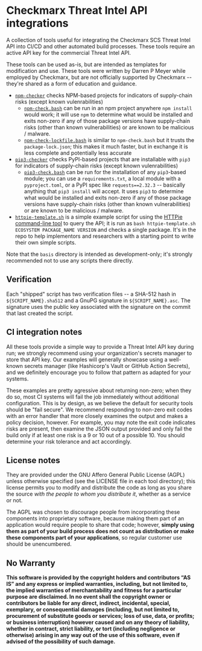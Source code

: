 # Checkmarx Threat Intel API integrations

A collection of tools useful for integrating the Checkmarx SCS Threat Intel API into CI/CD and other automated build processes. These tools require an active API key for the commercial Threat Intel API.

These tools can be used as-is, but are intended as templates for modification and use. These tools were written by Darren P Meyer while employed by Checkmarx, but are not officially supported by Checkmarx -- they're shared as a form of education and guidance.

* [`npm-checker`](npm-checker/) checks NPM-based projects for indicators of supply-chain risks (except known vulenrabilities)
    - [`npm-check.bash`](npm-checker/README.md#npm-check) can be run in an npm project anywhere `npm install` would work; it will use `npm` to determine what would be installed and exits non-zero if any of those package versions have supply-chain risks (other than known vulnerabilities) or are known to be malicious / malware.
    - [`npm-check-lockfile.bash`](npm-checker/README.md#npm-check-lockfile) is similar to `npm-check.bash` but it trusts the `package-lock.json`; this makes it much faster, but in exchange it is less complete and potentially less accurate
* [`pip3-checker`](pip3-checker/) checks PyPI-based projects that are installable with `pip3` for indicators of supply-chain risks (except known vulenrabilities)
    - [`pip3-check.bash`](pip3-checker/README.md) can be run for the installation of any `pip3`-based module; you can use a `requirements.txt`, a local module with a 
    `pyproject.toml`, or a PyPI spec like `requests==2.32.3` -- basically anything that `pip3 install` will accept. It uses `pip3` to determine what would be installed and exits non-zero if any of those package versions have supply-chain risks (other than known vulnerabilities) or are known to be malicious / malware.
* [`httpie-template.sh`](http-template.sh) is a simple example script for using the [HTTPie command-line tool](https://httpie.io/cli) to query the API; it is run as `bash httpie-template.sh ECOSYSTEM PACKAGE_NAME VERSION` and checks a single package. It's in the repo to help implementors and researchers with a starting point to write their own simple scripts.


Note that the `basis` directory is intended as development-only; it's strongly recommended not to use any scripts there directly.

## Verification

Each "shipped" script has two verification files -- a SHA-512 hash in `${SCRIPT_NAME}.sha512` and a GnuPG signature in `${SCRIPT_NAME}.asc`. The signature uses the public key associated with the signature on the commit that last created the script.

## CI integration notes

All these tools provide a simple way to provide a Threat Intel API key during run; we strongly recommend using your organization's secrets manager to store that API key. Our examples will generally showcase using a well-known secrets manager (like Hashicorp's Vault or GitHub Action Secrets), and we definitely encourage you to follow that pattern as adapted for your systems.

These examples are pretty agressive about returning non-zero; when they do so, most CI systems will fail the job immediately without additional configuration. This is by design, as we believe the default for security tools should be "fail secure". We recommend responding to non-zero exit codes with an error handler that more closely examines the output and makes a policy decision, however. For example, you may note the exit code indicates risks are present, then examine the JSON output provided and only fail the build only if at least one risk is a 9 or 10 out of a possible 10. You should determine your risk tolerance and act accordingly.

## License notes

They are provided under the GNU Affero General Public License (AGPL) unless otherwise specified (see the LICENSE file in each tool directory); this license permits you to modify and distribute the code as long as you share the source _with the people to whom you distribute it_, whether as a service or not. 

The AGPL was chosen to discourage people from incorporating these components into proprietary software, because making them part of an application would require people to share that code; however, **simply using them as part of your build process does not count as distribution or make these components part of your applications**, so regular customer use should be unencumbered.


## No Warranty

**This software is provided by the copyright holders and contributors “AS IS” and any express or implied warranties, including, but not limited to, the implied warranties of merchantability and fitness for a particular purpose are disclaimed. In no event shall the copyright owner or contributors be liable for any direct, indirect, incidental, special, exemplary, or consequential damages (including, but not limited to, procurement of substitute goods or services; loss of use, data, or profits; or business interruption) however caused and on any theory of liability, whether in contract, strict liability, or tort (including negligence or otherwise) arising in any way out of the use of this software, even if advised of the possibility of such damage.**